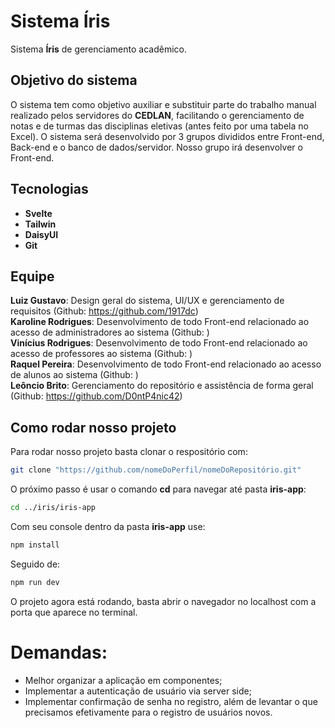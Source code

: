 # Sistema Íris
Sistema **Íris** de gerenciamento acadêmico.

## Objetivo do sistema
O sistema tem como objetivo auxiliar e substituir parte do trabalho manual realizado pelos servidores do **CEDLAN**, facilitando o gerenciamento de notas e de turmas das disciplinas eletivas (antes feito por uma tabela no Excel). O sistema será desenvolvido por 3 grupos divididos entre Front-end, Back-end e o banco de dados/servidor. Nosso grupo irá desenvolver o Front-end.

## Tecnologias
- **Svelte**
- **Tailwin**
- **DaisyUI**
- **Git**

## Equipe
**Luiz Gustavo**: Design geral do sistema, UI/UX e gerenciamento de requisitos (Github: https://github.com/1917dc) \
**Karoline Rodrigues**: Desenvolvimento de todo Front-end relacionado ao acesso de administradores ao sistema (Github: ) \
**Vinícius Rodrigues**: Desenvolvimento de todo Front-end relacionado ao acesso de professores ao sistema (Github: ) \
**Raquel Pereira**: Desenvolvimento de todo Front-end relacionado ao acesso de alunos ao sistema (Github: ) \
**Leôncio Brito**: Gerenciamento do repositório e assistência de forma geral (Github: https://github.com/D0ntP4nic42)

## Como rodar nosso projeto
Para rodar nosso projeto basta clonar o respositório com:
```bash
git clone "https://github.com/nomeDoPerfil/nomeDoRepositório.git"
```
O próximo passo é usar o comando **cd** para navegar até pasta **iris-app**:
```bash
cd ../iris/iris-app
```
Com seu console dentro da pasta **iris-app** use:
```bash
npm install
```
Seguido de:
```bash
npm run dev
```
O projeto agora está rodando, basta abrir o navegador no localhost com a porta que aparece no terminal.

# Demandas:

- Melhor organizar a aplicação em componentes;
- Implementar a autenticação de usuário via server side;
- Implementar confirmação de senha no registro, além de levantar o que precisamos efetivamente para o registro de usuários novos.
